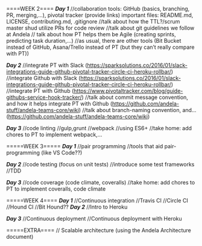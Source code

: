 ====WEEK 2====
_____Day 1_____
//collaboration tools: GitHub (basics, branching, PR, merging,…), pivotal tracker (provide links)
    important files: README.md, LICENSE, contributing.md, .gitignore
//talk about how the TTL?/scrum master shud utilize PRs for code review
//talk about git guidelines we follow at Andela
// talk about how PT helps them be Agile (creating sprints, predicting task duration,…)
//as usual, there are other tools (Bit Bucket instead of GitHub, Asana/Trello instead of PT (but they can’t really compare with PT))

_____Day 2_____
//integrate PT with Slack (https://sparksolutions.co/2016/01/slack-integrations-guide-github-pivotal-tracker-circle-ci-heroku-rollbar/)
//integrate Github with Slack (https://sparksolutions.co/2016/01/slack-integrations-guide-github-pivotal-tracker-circle-ci-heroku-rollbar/)
//integrate PT with Github (https://www.pivotaltracker.com/blog/guide-githubs-service-hook-tracker/)
//talk about commit message convention, and how it helps integrate PT with Github (https://github.com/andela-stuff/andela-teams-core/wiki)
//talk about branch-naming convention, and...(https://github.com/andela-stuff/andela-teams-core/wiki)

_____Day 3_____
//code linting
//gulp,grunt
//webpack
//using ES6+
//take home: add chores to PT to implement webpack,...

=====WEEK 3=====
_____Day 1_____
//pair programming
//tools that aid pair-programming (like VS Code??)

_____Day 2_____
//code testing (focus on unit tests)
//introduce some test frameworks
//TDD

_____Day 3_____
//code coverage (code climate, coveralls)
//take home: add chores to PT to implement coveralls, code climate

=====WEEK 4====
_____Day 1_____
//Continuous integration
//Travis CI
//Circle CI
//Hound CI
//Bit Hound??
_____Day 2_____
//Intro to Heroku 

_____Day 3_____
//Continuous deployment
//Continuous deployment with Heroku

=====EXTRA====
// Scalable architecture (using the Andela Architecture document)
